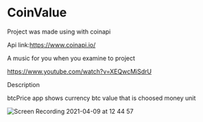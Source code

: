 # CoinValue
Project was made using with coinapi

Api link:https://www.coinapi.io/

A music for you when you examine to project

https://www.youtube.com/watch?v=XEQwcMiSdrU

Description

btcPrice app shows currency btc value that is choosed money unit

![Screen Recording 2021-04-09 at 12 44 57](https://user-images.githubusercontent.com/35069032/114164151-a117b780-9933-11eb-9a12-97773603df01.gif)
